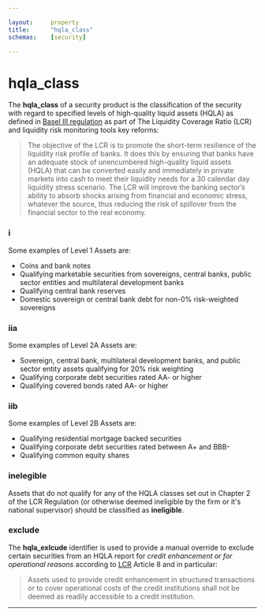 ```yaml
---

layout:     property
title:      "hqla_class"
schemas:    [security]

---
```


# hqla_class

The **hqla_class** of a security product is the classification of the security with regard to specified levels of high-quality liquid assets (HQLA) as defined in [Basel III regulation][breg] as part of The Liquidity Coverage Ratio (LCR) and liquidity risk monitoring tools key reforms:

> The objective of the LCR is to promote the short-term resilience of the liquidity risk profile of banks. It does this by ensuring that banks have an adequate stock of unencumbered high-quality liquid assets (HQLA) that can be converted easily and immediately in private markets into cash to meet their liquidity needs for a 30 calendar day liquidity stress scenario. The LCR will improve the banking sector’s ability to absorb shocks arising from financial and economic stress, whatever the source, thus reducing the risk of spillover from the financial sector to the real economy.

### i
Some examples of Level 1 Assets are:
- Coins and bank notes
- Qualifying marketable securities from sovereigns, central banks, public sector entities and multilateral development banks
- Qualifying central bank reserves
- Domestic sovereign or central bank debt for non-0% risk-weighted sovereigns

### iia
Some examples of Level 2A Assets are:
- Sovereign, central bank, multilateral development banks, and public sector entity assets qualifying for 20% risk weighting
- Qualifying corporate debt securities rated AA- or higher
- Qualifying covered bonds rated AA- or higher

### iib
Some examples of Level 2B Assets are:
- Qualifying residential mortgage backed securities
- Qualifying corporate debt securities rated between A+ and BBB-
- Qualifying common equity shares

### inelegible
Assets that do not qualify for any of the HQLA classes set out in Chapter 2 of the LCR Regulation (or otherwise deemed ineligible by the firm or it's national supervisor) should be classified as **ineligible**.

### exclude
The **hqla_exlcude** identifier is used to provide a manual override to exclude certain securities from an HQLA report for *credit enhancement or for operational reasons* according to [LCR][lcr] Article 8 and in particular:
> Assets used to provide credit enhancement in structured transactions or to cover operational costs of the credit institutions shall not be deemed as readily accessible to a credit institution.


---
[breg]: http://www.bis.org/publ/bcbs238.pdf
[lcr]: http://eur-lex.europa.eu/legal-content/EN/TXT/?uri=CELEX%3A32015R0061
